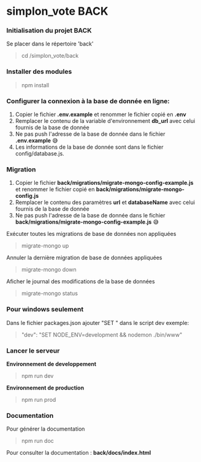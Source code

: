 # simplon_vote BACK

### Initialisation du projet BACK
Se placer dans le répertoire 'back'
> cd /simplon_vote/back

### Installer des modules
> npm install

### Configurer la connexion à la base de donnée en ligne:
1. Copier le fichier **.env.example** et renommer le fichier copié en **.env**
2. Remplacer le contenu de la variable d'environnement **db_url** avec celui fournis de la base de donnée
3. Ne pas push l'adresse de la base de donnée dans le fichier **.env.example** 😅
4. Les informations de la base de donnée sont dans le fichier config/database.js.

### Migration
1. Copier le fichier **back/migrations/migrate-mongo-config-example.js** et renommer le fichier copié en **back/migrations/migrate-mongo-config.js**
2. Remplacer le contenu des paramètres **url** et **databaseName** avec celui fournis de la base de donnée
3. Ne pas push l'adresse de la base de donnée dans le fichier **back/migrations/migrate-mongo-config-example.js** 😅

Exécuter toutes les migrations de base de données non appliquées
> migrate-mongo up

Annuler la dernière migration de base de données appliquées
> migrate-mongo down

Aficher le journal des modifications de la base de données
> migrate-mongo status

### Pour windows seulement
Dans le fichier packages.json 
ajouter "SET " dans le script dev
exemple:
> "dev": "SET NODE_ENV=development && nodemon ./bin/www"

### Lancer le serveur
**Environnement de developpement**
> npm run dev

**Environnement de production**
> npm run prod

### Documentation
Pour générer la documentation
> npm run doc

Pour consulter la documentation : **back/docs/index.html**
